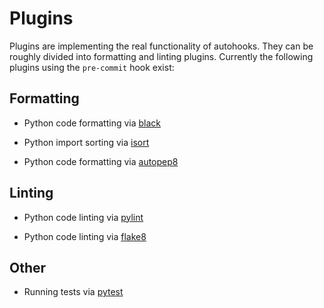 # Plugins

Plugins are implementing the real functionality of autohooks. They can be
roughly divided into formatting and linting plugins. Currently the following
plugins using the `pre-commit` hook exist:

## Formatting

* Python code formatting via [black](https://github.com/greenbone/autohooks-plugin-black)

* Python import sorting via [isort](https://github.com/greenbone/autohooks-plugin-isort)

* Python code formatting via [autopep8](https://github.com/LeoIV/autohooks-plugin-autopep8)

## Linting

* Python code linting via [pylint](https://github.com/greenbone/autohooks-plugin-pylint)

* Python code linting via [flake8](https://github.com/greenbone/autohooks-plugin-flake8)

## Other

* Running tests via [pytest](https://github.com/greenbone/autohooks-plugin-pytest/)
